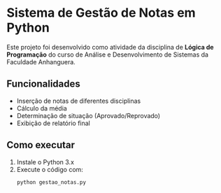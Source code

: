 # Sistema de Gestão de Notas em Python

Este projeto foi desenvolvido como atividade da disciplina de **Lógica de Programação** do curso de Análise e Desenvolvimento de Sistemas da Faculdade Anhanguera.

##  Funcionalidades
- Inserção de notas de diferentes disciplinas
- Cálculo da média
- Determinação de situação (Aprovado/Reprovado)
- Exibição de relatório final

##  Como executar
1. Instale o Python 3.x
2. Execute o código com:
   ```bash
   python gestao_notas.py
